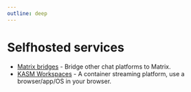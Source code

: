 ```yaml
---
outline: deep
---
```


# Selfhosted services

* [Matrix bridges](https://docs.mau.fi/bridges/go/setup.html) - Bridge other chat platforms to Matrix.
* [KASM Workspaces](https://www.kasmweb.com/) - A container streaming platform, use a browser/app/OS in your browser.
